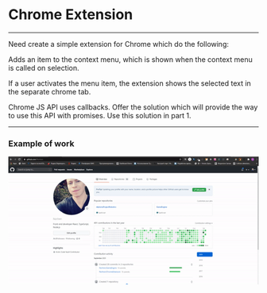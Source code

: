 # Chrome Extension
___
Need create a simple extension for Chrome which do the following:

Adds an item to the context menu, which is shown when the context menu is called on selection.

If a user activates the menu item, the extension shows the selected text in the separate chrome tab.

Chrome JS API uses callbacks. Offer the solution which will provide the way to use this API with promises. Use this solution in part 1.
___
### Example of work

![](ExampleOfWork.gif)
